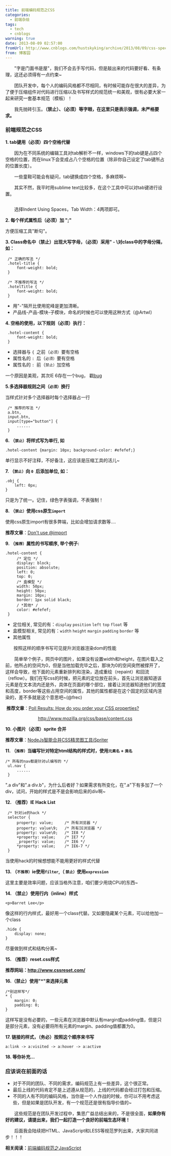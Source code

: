 ```yaml
---
title: 前端编码规范之CSS
categories:
  - 前端杂烩
tags:
  - tech
  - cnblogs
warning: true
date: 2013-08-09 02:57:00
fromUrl: http://www.cnblogs.com/hustskyking/archive/2013/08/09/css-spec.html
from: 博客园
---
```



<p>　　"字是门面书是屋"，我们不会去手写代码，但是敲出来的代码要好看、有条理，这还必须得有一点约束~</p>
<p>　　团队开发中，每个人的编码风格都不尽相同，有时候可能存在很大的差异，为了便于压缩组件对代码进行压缩以及书写样式的规范统一和美观，很有必要大家一起来研究一套基本规范（模板）！</p>
<p>　　我先抛砖引玉。<strong><span>（禁止）、（必须）<span>等字眼，在这里只是<span>表示强调，未严格要求</span>。</span></span></strong></p>


<h3>前端规范之CSS</h3>
<p><strong>1. <span>tab</span>键用<span>（必须）</span><span>四个空格</span>代替</strong></p>
<p>　　<span>因为在不同系统的编辑工具对tab解析不一样，windows下的tab键是占四个空格的位置，而在linux下会变成占八个空格的位置（除非你自己设定了tab键所占的位置长度）。</span></p>
<p>　　一些童鞋可能会有疑问，tab键换成四个空格，多麻烦啊~</p>
<p>　　其实不然，我平时用sublime text比较多，在这个工具中可以对tab键进行设置。</p>
<p><img src="//img.alicdn.com/tfs/TB1oyqGa_tYBeNjy1XdXXXXyVXa-300-300.png" data-original="/blogimgs/2013/08/09/09141737-747feb02ee5140f8956f9b70ce9f1aae.png" data-source="http://images.cnitblog.com/blog/387325/201308/09141737-747feb02ee5140f8956f9b70ce9f1aae.png" alt=""></p>
<p>　　选择Indent Using Spaces，Tab Width：4两项即可。</p>


<p><strong>2. 每个样式属性后<span><strong>（必须）</strong></span>加 "<span>;<span>"</span></span></strong></p>
<p>方便压缩工具"断句"。</p>


<p><strong><span><span>3. Class命名中<span>（禁止）</span>出现大写字母，<span>（必须）</span>采用"<span> -</span> \对class中的字母分隔，如：</span></span></strong></p>

```
 /* 正确的写法 */
 .hotel-title {
     font-weight: bold;
 }

 /* 不推荐的写法 */
 .hotelTitle {
     font-weight: bold;
 }

```

<ul>
<li>用"-"隔开比使用驼峰是更加清晰。</li>
<li>产品线-产品-模块-子模块，命名的时候也可以使用这种方式（@Artwl）</li>
</ul>


<p><strong>4. 空格的使用，以下规则<span>（必须）</span>执行：</strong></p>

```
 .hotel-content {
     font-weight: bold;
 }

```

<ul>
<li>选择器与&nbsp;<span><code>{&nbsp;</code></span>之前<span>（<code>必须）</code></span>要有空格</li>
<li>属性名的&nbsp;<span><code>:&nbsp;</code></span>后<span>（<code>必须）</code></span>要有空格</li>
<li>属性名的&nbsp;<span><code>:&nbsp;</code></span>前<span>（<code>禁止）</code></span>加空格</li>
</ul>
<p>一个原因是美观，其次IE 6存在一个bug， 戳<a href="http://www.cnblogs.com/hustskyking/articles/css-bug-in-IE6.html" target="_blank">bug</a></p>


<p><strong>5.多选择器规则之间<span>（<code>必须）</code></span>换行</strong></p>
<p>当样式针对多个选择器时每个选择器占一行</p>

```
 /* 推荐的写法 */
 a.btn,
 input.btn,
 input[type="button"] {
     ......
 }

```



<p><strong>6. <span>（<code>禁止）</code></span><span>将样式写为单行, 如</span></strong></p>

```
.hotel-content {margin: 10px; background-color: #efefef;}

```

<p>单行显示不好注释，不好备注，这应该是压缩工具的活儿~</p>


<p><strong>7. <span>（<code>禁止）</code></span><span>向&nbsp;</span><span><code>0&nbsp;</code></span><span>后添加单位, 如：</span></strong></p>

```
.obj {
    left: 0px;
}

```

<p>只是为了统一。记住，绿色字表强调，不表强制！</p>


<p><strong>8. <span>（<code>禁止）</code></span>使用css原生<code>import</code></strong></p>
<p>使用css原生import有很多弊端，比如会增加请求数等....</p>
<p><strong>推荐文章</strong>：<a href="http://www.stevesouders.com/blog/2009/04/09/dont-use-import/" target="_blank">Don't use @import</a></p>


<p><strong>9. <span>（<code>推荐）</code></span>属性的书写顺序, 举个例子:</strong></p>

```
.hotel-content {
     /* 定位 */
     display: block;
     position: absolute;
     left: 0;
     top: 0;
     /* 盒模型 */
     width: 50px;
     height: 50px;
     margin: 10px;
     border: 1px solid black;
     / *其他* /
     color: #efefef;
 }

```

<ul>
<li>定位相关, 常见的有：<code>display</code>&nbsp;<code>position</code>&nbsp;<code>left</code>&nbsp;<code>top</code>&nbsp;<code>float</code>&nbsp;等</li>
<li>盒模型相关, 常见的有：<code>width</code>&nbsp;<code>height</code>&nbsp;<code>margin</code>&nbsp;<code>padding</code>&nbsp;<code>border</code>&nbsp;等</li>
<li>其他属性</li>
</ul>
<p>&nbsp;　 &nbsp;<span>按照这样的顺序书写可见提升浏览器渲染dom的性能</span></p>
<p><span>　　简单举个例子，网页中的图片，如果没有设置width和height，在图片载入之前，他所占的空间为0，但是当他加载完毕之后，那块为0的空间突然被撑开了，这样会导致，他下面的元素重新排列和渲染，造成重绘（repaint）和回流（reflow）。我们在写css的时候，把元素的定位放在前头，首先让浏览器知道该元素是在文本流内还是外，具体在页面的哪个部位，接着让浏览器知道他们的宽度和高度，border等这些占用空间的属性，其他的属性都是在这个固定的区域内渲染的，差不多就是这个意思吧~(@frec)</span></p>
<p><span><strong>&nbsp;推荐文章</strong>：</span><a href="http://css-tricks.com/poll-results-how-do-you-order-your-css-properties/" target="_blank">Poll Results: How do you order your CSS properties?</a></p>
<p>&nbsp; &nbsp; &nbsp; &nbsp; &nbsp; &nbsp; &nbsp; &nbsp; &nbsp; &nbsp; &nbsp; &nbsp; &nbsp; <a href="http://www.mozilla.org/css/base/content.css" target="_blank">http://www.mozilla.org/css/base/content.css</a></p>


<p><strong>10. 小图片<span>（必须）</span><span>sprite</span> 合并</strong></p>
<p><strong>推荐文章</strong>：<a class="blogTitle btitle" title="NodeJs智能合并CSS精灵图工具iSpriter" href="http://www.alloyteam.com/2012/09/update-ispriter-smart-merging-css-sprite/" rel="bookmark" target="_blank">NodeJs智能合并CSS精灵图工具iSpriter</a></p>


<p><strong>11. <span>（<code>推荐）</code></span><span>当编写针对特定<span>html</span>结构的样式时，使用</span><span><code>元素名</code></span><span>&nbsp;+<span>&nbsp;</span></span><span><code>类名</code></span></strong></p>

```
/* 所有的nav都是针对ul编写的 */
 ul.nav {
     ......
 }

```

<p>".a div"和".a div.b"，为什么后者好？如果需求有所变化，在".a"下有多加了一个div，试问，开始的样式是不是会影响后来的div啊~</p>


<p><span><strong>12. <span>（推荐）</span>IE Hack List</strong></span></p>

```
 /* 针对ie的hack */
 selector {
     property: value;     /* 所有浏览器 */
     property: value\9;   /* 所有IE浏览器 */
     property: value\0;   /* IE8 */
     +property: value;    /* IE7 */
     _property: value;    /* IE6 */
     *property: value;    /* IE6-7 */
 }

```

<p><span>当使用hack的时候想想能不能用更好的样式代替</span></p>


<p><strong>13. <span>（<code>不推荐）</code></span><span>ie使用</span><span><code>filter</code></span><span>,<span>（&nbsp;</span></span><span><code>禁止）</code></span><span>使用</span><span><code>expression</code></span></strong></p>
<p>这里主要是效率问题，应该当格外注意，咱们要少用烧CPU的东西~&nbsp;</p>


<p><strong>14. <span>（禁止）</span>使用<span>行内（inline）</span>样式</strong></p>

```
<p>Barret Lee</p>

```

<p>像这样的行内样式，最好用一个class代替。又如要隐藏某个元素，可以给他加一个class</p>

```
.hide {
    display: none;
}

```

<p>尽量做到样式和结构分离~</p>


<p><strong>15. <span>（推荐）</span>reset.css样式</strong></p>
<p><strong>推荐网站：<a href="http://www.cssreset.com/" target="_blank">http://www.cssreset.com/</a></strong></p>


<p><strong>16.<span>（禁止）</span>使用"<span>*</span>"来选择元素</strong></p>

```
/*别这样写*/
* {
    margin: 0;
    padding: 0;
}

```

<p>这样写是没有必要的，一些元素在浏览器中默认有margin或padding值，但是只是部分元素，没有必要将所有元素的margin、padding值都置为0。</p>


<p><strong>17. 链接的样式，<span>（务必）</span>按照这个顺序来书写</strong></p>

```
a:link -> a:visited -> a:hover -> a:active

```



<p><strong>18. <span>等</span><span>你补充...</span></strong><span>&nbsp;</span></p>


<h3>应该说在前面的话</h3>
<ul>
<li>对于不同的团队、不同的需求，编码规范上有一些差异，这个很正常。</li>
<li>最后上线的代码肯定不是上述遵从规范的，上线的代码都会经过打包和压缩。</li>
<li>不同的人有不同的编码风格，当你是一个人作战的时候，你可以不用考虑这些，但是如果是团队开发，有一个规范还是很有指导价值的~</li>
</ul>


<p>　　这些规范是在团队开发过程中，集思广益总结出来的，不是很全面，<strong><span>如果你有好的建议，请提出来，我们一起打造一个良好的前端生态环境！</span></strong></p>
<p>　　后面我会陆续把HTML、JavaScript和LESS等规范罗列出来，大家共同进步！！！</p>


<p><strong>相关阅读：</strong><a href="http://www.cnblogs.com/hustskyking/p/javascript-spec.html" target="_blank">前端编码规范之JavaScript</a></p>
<p>&nbsp;&nbsp;</p>